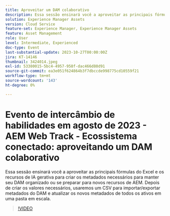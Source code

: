 ```yaml
---
title: Aproveitar um DAM colaborativo
description: Essa sessão ensinará você a aproveitar as principais fórmulas do Excel e os recursos de IA gerativa para criar os metadados necessários para manter seu DAM organizado ou se preparar para novos recursos de AEM. Depois de criar os valores necessários, usaremos um CSV para importar/exportar metadados do DAM e atualizar os novos metadados de todos os ativos em uma pasta em escala.
solution: Experience Manager Assets
version: Cloud Service
feature-set: Experience Manager, Experience Manager Assets
feature: Asset Management
role: User
level: Intermediate, Experienced
doc-type: Event
last-substantial-update: 2023-10-27T00:00:00Z
jira: KT-14146
thumbnail: 3424014.jpeg
exl-id: 53380015-5bc4-4957-958f-dac466d80d91
source-git-commit: ea3e051f624864b3f7dbccde998775cd10559f21
workflow-type: tm+mt
source-wordcount: '143'
ht-degree: 0%

---
```


# Evento de intercâmbio de habilidades em agosto de 2023 - AEM Web Track - Ecossistema conectado: aproveitando um DAM colaborativo

Essa sessão ensinará você a aproveitar as principais fórmulas do Excel e os recursos de IA gerativa para criar os metadados necessários para manter seu DAM organizado ou se preparar para novos recursos de AEM. Depois de criar os valores necessários, usaremos um CSV para importar/exportar metadados do DAM e atualizar os novos metadados de todos os ativos em uma pasta em escala.

>[!VIDEO](https://video.tv.adobe.com/v/3424014/?learn=on)
